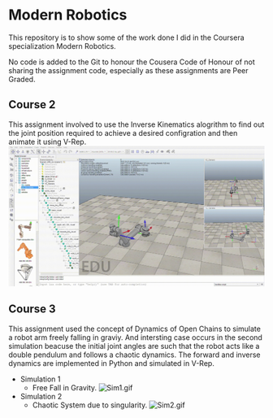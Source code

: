 # Modern Robotics
This repository is to show some of the work done I did in the Coursera specialization Modern Robotics.

No code is added to the Git to honour the Cousera Code of Honour of not sharing the assignment code, especially as these assignments are Peer Graded.

## Course 2
This assignment involved to use the Inverse Kinematics alogrithm to find out the joint position required to achieve a desired configration and then animate it using V-Rep.
![Course2.gif](Course2.gif?raw=True "Course2.gif")

## Course 3
This assignment used the concept of Dynamics of Open Chains to simulate a robot arm freely falling in graviy. And intersting case occurs in the second simulation beacuse the initial joint angles are such that the robot acts like a double pendulum and follows a chaotic dynamics. The forward and inverse dynamics are implemented in Python and simulated in V-Rep.

* Simulation 1
    * Free Fall in Gravity.
    ![Sim1.gif](Sim1.gif?raw=True "Sim1.gif")
* Simulation 2
    * Chaotic System due to singularity.
    ![Sim2.gif](Sim2.gif?raw=True "Sim2.gif")
